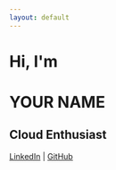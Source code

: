 ```yaml
---
layout: default
---
```


# Hi, I'm
# YOUR NAME
## Cloud Enthusiast

[LinkedIn](https://linkedin.com/in/yourprofile) | [GitHub](https://github.com/yourusername)
